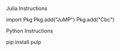 Julia Instructions

import Pkg
Pkg.add("JuMP")
Pkg.add("Cbc")


Python Instructions

pip install pulp
